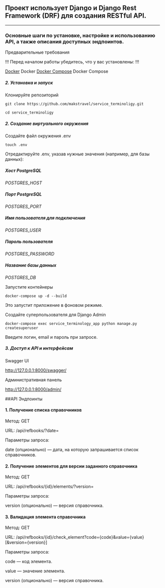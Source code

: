 ## Проект использует Django и Django Rest Framework (DRF) для создания RESTful API.
---
### Основные шаги по установке, настройке и использованию API, а также описания доступных эндпоинтов.
Предварительные требования

!!! Перед началом работы убедитесь, что у вас установлены: !!!

[Docker](https://www.docker.com/) Docker
[Docker Compose](https://docs.docker.com/compose/install/)  Docker Compose

##### ***2. Установка и запуск***

Клонируйте репозиторий

```git clone https://github.com/makstravel/service_terminoligy.git```

```cd service_terminoligy```

##### ***2. Создание виртуального окружения***
Создайте файл окружения .env

```touch .env```

Отредактируйте .env, указав нужные значения (например, для базы данных):

##### Хост PostgreSQL
*POSTGRES_HOST*
##### Порт PostgreSQL
*POSTGRES_PORT*
##### Имя пользователя для подключения
*POSTGRES_USER*
##### Пароль пользователя
*POSTGRES_PASSWORD*
##### Название базы данных
*POSTGRES_DB*

Запустите контейнеры

``` docker-compose up -d --build ```

Это запустит приложение в фоновом режиме.

Создайте суперпользователя для Django Admin

```docker-compose exec service_terminology_app python manage.py createsuperuser```

Введите логин, email и пароль при запросе.

##### 3. Доступ к API и интерфейсам

Swagger UI

http://127.0.0.1:8000/swagger/

Административная панель

http://127.0.0.1:8000/admin/

##API Эндпоинты

#### 1. Получение списка справочников

Метод: GET

URL: /api/refbooks/?date=

Параметры запроса:

date (опционально) — дата, на которую запрашивается список справочников.

#### 2. Получение элементов для версии заданного справочника

Метод: GET

URL: /api/refbooks/{id}/elements/?version=

Параметры запроса:

version (опционально) — версия справочника.

#### 3. Валидация элемента справочника

Метод: GET

URL: /api/refbooks/{id}/check_element?code={code}&value={value}[&version={version}]

Параметры запроса:

code — код элемента.

value — значение элемента.

version (опционально) — версия справочника.

